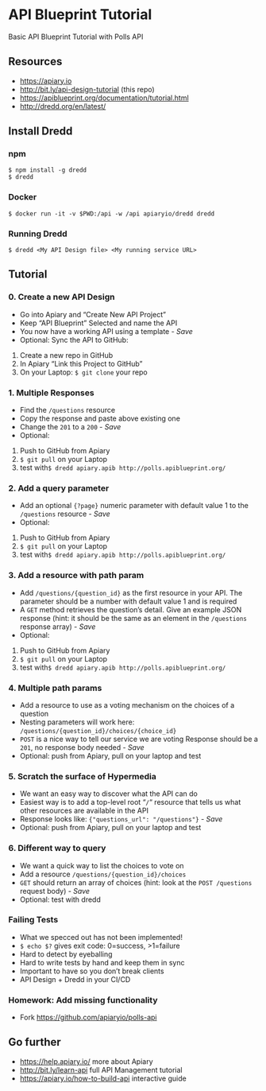 # API Blueprint Tutorial

Basic API Blueprint Tutorial with Polls API

## Resources
- https://apiary.io
- http://bit.ly/api-design-tutorial (this repo)
- https://apiblueprint.org/documentation/tutorial.html
- http://dredd.org/en/latest/

## Install Dredd

### npm

```
$ npm install -g dredd
$ dredd
```

### Docker

```
$ docker run -it -v $PWD:/api -w /api apiaryio/dredd dredd
```

### Running Dredd
```
$ dredd <My API Design file> <My running service URL>
```

## Tutorial

### 0. Create a new API Design

- Go into Apiary and “Create New API Project”
- Keep “API Blueprint” Selected and name the API
- You now have a working API using a template - *Save*
- Optional: Sync the API to GitHub:
1. Create a new repo in GitHub
2. In Apiary “Link this Project to GitHub”
3. On your Laptop: `$ git clone` your repo

### 1. Multiple Responses

- Find the `/questions` resource
- Copy the response and paste above existing one
- Change the `201` to a `200` - *Save*
- Optional:
1. Push to GitHub from Apiary
2. `$ git pull` on your Laptop
3. test with`$ dredd apiary.apib http://polls.apiblueprint.org/`

### 2. Add a query parameter

- Add an optional `{?page}` numeric parameter with default value 1 to the `/questions` resource - *Save*
- Optional:
1. Push to GitHub from Apiary
2. `$ git pull` on your Laptop
3. test with`$ dredd apiary.apib http://polls.apiblueprint.org/`

### 3. Add a resource with path param

- Add `/questions/{question_id}` as the first resource in your API. The parameter should be a number with default value 1 and is required
- A `GET` method retrieves the question’s detail. Give an example JSON response (hint: it should be the same as an element in the `/questions` response array) - *Save*
- Optional:
1. Push to GitHub from Apiary
2. `$ git pull` on your Laptop
3. test with`$ dredd apiary.apib http://polls.apiblueprint.org/`

### 4. Multiple path params

- Add a resource to use as a voting mechanism on the choices of a question
- Nesting parameters will work here: `/questions/{question_id}/choices/{choice_id}`
- `POST` is a nice way to tell our service we are voting
Response should be a `201`, no response body needed  - *Save*
- Optional: push from Apiary, pull on your laptop and test

### 5. Scratch the surface of Hypermedia

- We want an easy way to discover what the API can do
- Easiest way is to add a top-level root “`/`“ resource that tells us what other resources are available in the API
- Response looks like: `{"questions_url": "/questions"}`  - *Save*
- Optional: push from Apiary, pull on your laptop and test

### 6. Different way to query

- We want a quick way to list the choices to vote on
- Add a resource `/questions/{question_id}/choices`
- `GET` should return an array of choices (hint: look at the `POST /questions` request body) - *Save*
- Optional: test with dredd

### Failing Tests

- What we specced out has not been implemented!
- `$ echo $?` gives exit code: 0=success, >1=failure
- Hard to detect by eyeballing
- Hard to write tests by hand and keep them in sync
- Important to have so you don’t break clients
- API Design + Dredd in your CI/CD

### Homework: Add missing functionality

- Fork https://github.com/apiaryio/polls-api

## Go further

- https://help.apiary.io/ more about Apiary
- http://bit.ly/learn-api full API Management tutorial
- https://apiary.io/how-to-build-api interactive guide